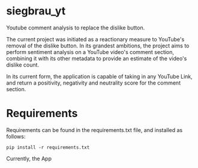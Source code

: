 # siegbrau_yt
Youtube comment analysis to replace the dislike button.

The current project was initiated as a reactionary measure to YouTube's removal of the dislike button. In its grandest ambitions, the project aims to perform sentiment analysis on a YouTube video's comment section, combining it with its other metadata to provide an estimate of the video's dislike count. 

In its current form, the application is capable of taking in any YouTube Link, and return a positivity, negativity and neutrality score for the comment section. 

# Requirements
Requirements can be found in the requirements.txt file, and installed as follows:
```
pip install -r requirements.txt

```
Currently, the App 

